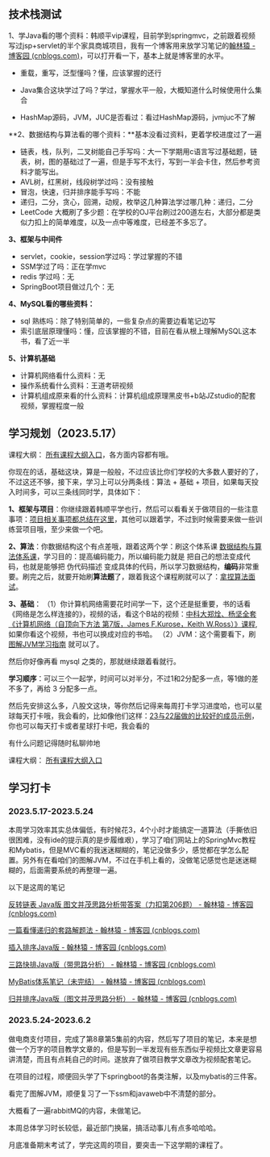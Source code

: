 ## 技术栈测试

1、学Java看的哪个资料：韩顺平vip课程，目前学到springmvc，之前跟着视频写过jsp+servlet的半个家具商城项目，我有一个博客用来放学习笔记的[翰林猿 - 博客园 (cnblogs.com)](https://www.cnblogs.com/hanlinyuan/)，可以打开看一下，基本上就是博客里的水平。

* 重载，重写，泛型懂吗？懂，应该掌握的还行

* Java集合这块学过了吗？学过，掌握水平一般，大概知道什么时候使用什么集合
* HashMap源码，JVM，JUC是否看过：看过HashMap源码，jvmjuc不了解

**2、数据结构与算法看的哪个资料：**基本没看过资料，更着学校进度过了一遍

* 链表，栈，队列，二叉树能自己手写吗：大一下学期用c语言写过基础题，链表，树，图的基础过了一遍，但是手写不太行，写到一半会卡住，然后参考资料才能写出。
* AVL树，红黑树，线段树学过吗：没有接触
* 冒泡，快速，归并排序能手写吗：不能
* 递归，二分，贪心，回溯，动规，枚举这几种算法学过哪几种：递归，二分
* LeetCode 大概刷了多少题：在学校的OJ平台刷过200道左右，大部分都是类似力扣上的简单难度，以及一点中等难度，已经差不多忘了。

**3、框架与中间件**

* servlet，cookie，session学过吗：学过掌握的不错
* SSM学过了吗：正在学mvc
* redis 学过吗：无
* SpringBoot项目做过几个：无

**4、MySQL看的哪些资料：**

* sql 熟练吗：除了特别简单的，一些复杂点的需要边看笔记边写
* 索引底层原理懂吗：懂，应该掌握的不错，目前在看从根上理解MySQL这本书，看了近一半

**5、计算机基础**

* 计算机网络看什么资料：无
* 操作系统看什么资料：王道考研视频
* 计算机组成原来看的什么资料：计算机组成原理黑皮书+b站JZstudio的配套视频，掌握程度一般
## 学习规划（2023.5.17）

课程大纲： [所有课程大纲入口](https://www.iamshuaidi.com/vip_course)，各方面内容都有哦。

你现在的话，基础这块，算是一般般，不过应该比你们学校的大多数人要好的了，不过这还不够，接下来，学习上可以分两条线：算法 + 基础 + 项目，如果每天投入时间多，可以三条线同时学，具体如下：

**1、框架与项目**：你继续跟着韩顺平学也行，然后可以看看关于做项目的一些注意事项：[项目相关事项都总结在这里](https://www.iamshuaidi.com/?p=13259)，其他可以跟着学，不过到时候需要来做一些训练营项目哦，至少来做一个吧。

**2、算法**：你数据结构这个有点差哦，跟着这两个学：刷这个体系课 [数据结构与算法体系课](https://www.iamshuaidi.com/6327.html)，学习目的：提高编码能力，所以编码能力就是 把自己的想法变成代码，也就是能够把 伪代码描述 变成具体的代码，所以学习数据结构，**编码**非常重要。刷完之后，就要开始刷**算法题**了，跟着我这个课程刷就可以了：[拿捏算法面试](https://www.playoffer.cn/1356.html)。

**3、基础**：
（1）你计算机网络需要花时间学一下，这个还是挺重要，书的话看《网络是怎么样连接的》，视频的话，看这个B站的视频：[中科大郑烇、杨坚全套《计算机网络（自顶向下方法 第7版，James F.Kurose，Keith W.Ross）》课程](https://www.bilibili.com/video/BV1JV411t7ow/?spm_id_from=333.337.search-card.all.click&vd_source=0a9b06546332d0b4791038c1bdbd8cc7),如果你看这个视频，书也可以换成对应的书哈。
（2）JVM：这个需要看下，刷 [图解JVM学习指南](https://www.iamshuaidi.com/?p=13702) 就可以了。

然后你好像再看 mysql 之类的，那就继续跟着看就行。

**学习顺序**：可以三个一起学，时间可以对半分，不过1和2分配多一点，等1做的差不多了，再给 3 分配多一点。

然后先安排这么多，八股文这块，等你然后记得来每周打卡学习进度哈，也可以星球每天打卡哦，我会看的，比如像他们这样：[23与22届做的比较好的成员示例](https://www.iamshuaidi.com/?p=9722)，你也可以每天打卡或者星球打卡吧，我会看的

有什么问题记得随时私聊帅地

课程大纲： [所有课程大纲入口](https://www.iamshuaidi.com/vip_course)

## 学习打卡

### 2023.5.17-2023.5.24

本周学习效率其实总体偏低，有时候花3，4个小时才能搞定一道算法（手撕依旧很困难，没有ide的提示真的是步履维艰），学习了咱们网站上的SpringMvc教程和Mybatis，但是MVC看的我迷迷糊糊的，笔记没做多少，感觉都在学怎么配置。另外有在看咱们的图解JVM，不过在手机上看的，没做笔记感觉也是迷迷糊糊的，后面需要系统的再整理一遍。

以下是这周的笔记

[反转链表 Java版 图文并茂思路分析带答案（力扣第206题） - 翰林猿 - 博客园 (cnblogs.com)](https://www.cnblogs.com/hanlinyuan/p/17413691.html)

[一篇看懂递归的套路解题法 - 翰林猿 - 博客园 (cnblogs.com)](https://www.cnblogs.com/hanlinyuan/p/17413908.html)

[插入排序Java版 - 翰林猿 - 博客园 (cnblogs.com)](https://www.cnblogs.com/hanlinyuan/p/17413897.html)

[三路快排Java版（带思路分析） - 翰林猿 - 博客园 (cnblogs.com)](https://www.cnblogs.com/hanlinyuan/p/17430325.html)

[MyBatis体系笔记（未完结） - 翰林猿 - 博客园 (cnblogs.com)](https://www.cnblogs.com/hanlinyuan/p/17430333.html)

[归并排序Java版（图文并茂思路分析） - 翰林猿 - 博客园 (cnblogs.com)](https://www.cnblogs.com/hanlinyuan/p/17430384.html)

### 2023.5.24-2023.6.2

做电商支付项目，完成了第8章第5集前的内容，然后写了项目的笔记，本来是想做一个万字的项目教学文章的，但是写到一半发现有些东西似乎视频比文章更容易讲清楚，而且有点耗自己的时间。遂放弃了做项目教学文章改为视频配套笔记。

在项目的过程，顺便回头学了下springboot的各类注解，以及mybatis的三件客。

看完了图解JVM，顺便复习了一下ssm和javaweb中不清楚的部分。

大概看了一遍rabbitMQ的内容，未做笔记。

本周总体学习时长较低，最近部门换届，搞活动事儿有点多哈哈哈。

月底准备期末考试了，学完这周的项目，要突击一下这学期的课程了。



















